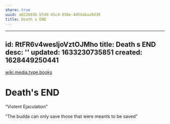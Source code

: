```yaml
---
share: true
uuid: a0226036-bfd9-45c4-858e-445dabaa9d30
title: Death s END
---
```

---
id: RtFR6v4wesljoVztOJMho
title: Death s END
desc: ''
updated: 1633230735851
created: 1628449250441
---
[wiki.media.type.books](/a3a80e28-c537-4091-a06f-3d20f44ec6a2)


# Death's END
“Violent Ejaculation”

“The budda can only save those that were meants to be saved”
